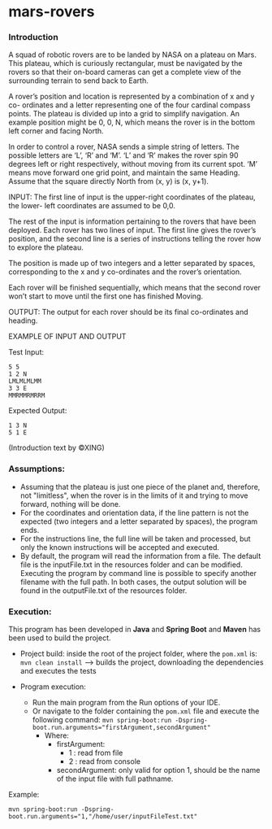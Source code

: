 # mars-rovers

### Introduction

A squad of robotic rovers are to be landed by NASA on a plateau on Mars. This plateau, which is curiously rectangular, must be navigated by the rovers so that their on-board cameras can get a complete view of the surrounding terrain to send back to Earth.

A rover’s position and location is represented by a combination of x and y co- ordinates and a letter representing one of the four cardinal compass points. The plateau is divided up into a grid to simplify navigation. An example position might be 0, 0, N, which means the rover is in the bottom left corner and facing North.

In order to control a rover, NASA sends a simple string of letters. The possible letters are ‘L’, ‘R’ and ‘M’. ‘L’ and ‘R’ makes the rover spin 90 degrees left or right respectively, without moving from its current spot. ‘M’ means move forward one grid point, and maintain the same Heading.
 
Assume that the square directly North from (x, y) is (x, y+1).

INPUT:
The first line of input is the upper-right coordinates of the plateau, the lower- left coordinates are assumed to be 0,0.

The rest of the input is information pertaining to the rovers that have been deployed. Each rover has two lines of input. The first line gives the rover’s position, and the second line is a series of instructions telling the rover how to explore the plateau.

The position is made up of two integers and a letter separated by spaces, corresponding to the x and y co-ordinates and the rover’s orientation.

Each rover will be finished sequentially, which means that the second rover won’t start to move until the first one has finished Moving.

OUTPUT:
The output for each rover should be its final co-ordinates and heading.

EXAMPLE OF INPUT AND OUTPUT

Test Input:
```
5 5
1 2 N
LMLMLMLMM
3 3 E
MMRMMRMRRM
```
Expected Output:
```
1 3 N
5 1 E
```

(Introduction text by &copy;XING)

### Assumptions:
- Assuming that the plateau is just one piece of the planet and, therefore, not "limitless", when the rover is in the limits of it and trying to move forward, nothing will be done.
- For the coordinates and orientation data, if the line pattern is not the expected (two integers and a letter separated by spaces), the program ends.
- For the instructions line, the full line will be taken and processed, but only the known instructions will be accepted and executed.
- By default, the program will read the information from a file. The default file is the inputFile.txt in the resources folder and can be modified. Executing the program by command line is possible to specify another filename with the full path. In both cases, the output solution will be found in the outputFile.txt of the resources folder.

### Execution:
This program has been developed in **Java** and **Spring Boot** and **Maven** has been used to build the project.

- Project build: inside the root of the project folder, where the `pom.xml` is:
		```mvn clean install``` --> builds the project, downloading the dependencies and executes the tests

- Program execution:
  - Run the main program from the Run options of your IDE.
  - Or navigate to the folder containing the `pom.xml` file and execute the following command:
	```mvn spring-boot:run -Dspring-boot.run.arguments="firstArgument,secondArgument"```
	* Where:
		* firstArgument:
			- 1 : read from file
			- 2 : read from console
		* secondArgument: only valid for option 1, should be the name of the input file with full pathname.

Example:

```mvn spring-boot:run -Dspring-boot.run.arguments="1,"/home/user/inputFileTest.txt"```
